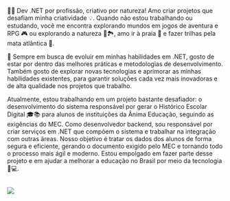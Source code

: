 👨‍💻 Dev .NET por profissão, criativo por natureza! Amo criar projetos que desafiam minha criatividade 💡. Quando não estou trabalhando ou estudando, você me encontra explorando mundos em jogos de aventura e RPG 🎮 ou explorando a natureza 🌴🏞️, amo ir à praia 🌊 e fazer trilhas pela mata atlântica 🌿.

🔎 Sempre em busca de evoluir em minhas habilidades em .NET, gosto de estar por dentro das melhores práticas e metodologias de desenvolvimento. Também gosto de explorar novas tecnologias e aprimorar as minhas habilidades existentes, para garantir soluções cada vez mais inovadoras e de alta qualidade nos projetos que trabalho.

Atualmente, estou trabalhando em um projeto bastante desafiador: o desenvolvimento do sistema responsável por gerar o Histórico Escolar Digital 🎓📚 para alunos de instituições da Ânima Educação, seguindo as exigências do MEC. Como desenvolvedor backend, sou responsável por criar serviços em .NET que compõem o sistema e trabalhar na integração com outras áreas. Nosso objetivo é tratar os dados dos alunos de forma segura e eficiente, gerando o documento exigido pelo MEC e tornando todo o processo mais ágil e moderno. Estou empolgado em fazer parte desse projeto e em ajudar a melhorar a educação no Brasil por meio da tecnologia 🚀💻.


## 


<div>
  <!--<a href="https://github.com/vitormartins1">
  <img height="201em" src="https://github-readme-stats.vercel.app/api?username=vitormartins1&show_icons=false&&include_all_commits=true&count_private=true"/>
  <img height="201em" src="https://github-readme-stats.vercel.app/api/top-langs/?username=vitormartins1&layout=compact&langs_count=10&hide=xslt,c,php,css,html"/>-->
  <img src="https://github-readme-stats.vercel.app/api/top-langs/?username=vitormartins1&layout=compact&langs_count=10&hide=xslt,c,php,html,css,scss,shell,smalltalk"/> <!-- c%2B%2B -->
</div>
